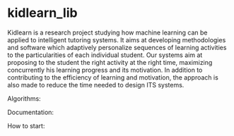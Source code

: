 # kidlearn_lib

Kidlearn is a research project studying how machine learning can be applied to intelligent tutoring systems. It aims at developing methodologies and software which adaptively personalize sequences of learning activities to the particularities of each individual student. Our systems aim at proposing to the student the right activity at the right time, maximizing concurrently his learning progress and its motivation. In addition to contributing to the efficiency of learning and motivation, the approach is also made to reduce the time needed to design ITS systems.

Algorithms:

Documentation:

How to start:
